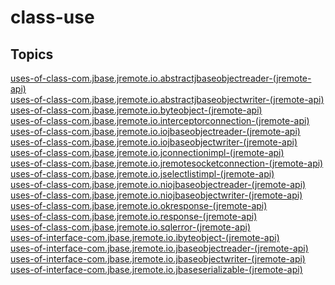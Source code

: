 # class-use

<PageHeader />

## Topics

[uses-of-class-com.jbase.jremote.io.abstractjbaseobjectreader-(jremote-api)](./uses-of-class-com.jbase.jremote.io.abstractjbaseobjectreader-(jremote-api))  
[uses-of-class-com.jbase.jremote.io.abstractjbaseobjectwriter-(jremote-api)](./uses-of-class-com.jbase.jremote.io.abstractjbaseobjectwriter-(jremote-api))  
[uses-of-class-com.jbase.jremote.io.byteobject-(jremote-api)](./uses-of-class-com.jbase.jremote.io.byteobject-(jremote-api))  
[uses-of-class-com.jbase.jremote.io.interceptorconnection-(jremote-api)](./uses-of-class-com.jbase.jremote.io.interceptorconnection-(jremote-api))  
[uses-of-class-com.jbase.jremote.io.iojbaseobjectreader-(jremote-api)](./uses-of-class-com.jbase.jremote.io.iojbaseobjectreader-(jremote-api))  
[uses-of-class-com.jbase.jremote.io.iojbaseobjectwriter-(jremote-api)](./uses-of-class-com.jbase.jremote.io.iojbaseobjectwriter-(jremote-api))  
[uses-of-class-com.jbase.jremote.io.jconnectionimpl-(jremote-api)](./uses-of-class-com.jbase.jremote.io.jconnectionimpl-(jremote-api))  
[uses-of-class-com.jbase.jremote.io.jremotesocketconnection-(jremote-api)](./uses-of-class-com.jbase.jremote.io.jremotesocketconnection-(jremote-api))  
[uses-of-class-com.jbase.jremote.io.jselectlistimpl-(jremote-api)](./uses-of-class-com.jbase.jremote.io.jselectlistimpl-(jremote-api))  
[uses-of-class-com.jbase.jremote.io.niojbaseobjectreader-(jremote-api)](./uses-of-class-com.jbase.jremote.io.niojbaseobjectreader-(jremote-api))  
[uses-of-class-com.jbase.jremote.io.niojbaseobjectwriter-(jremote-api)](./uses-of-class-com.jbase.jremote.io.niojbaseobjectwriter-(jremote-api))  
[uses-of-class-com.jbase.jremote.io.okresponse-(jremote-api)](./uses-of-class-com.jbase.jremote.io.okresponse-(jremote-api))  
[uses-of-class-com.jbase.jremote.io.response-(jremote-api)](./uses-of-class-com.jbase.jremote.io.response-(jremote-api))  
[uses-of-class-com.jbase.jremote.io.sqlerror-(jremote-api)](./uses-of-class-com.jbase.jremote.io.sqlerror-(jremote-api))  
[uses-of-interface-com.jbase.jremote.io.ibyteobject-(jremote-api)](./uses-of-interface-com.jbase.jremote.io.ibyteobject-(jremote-api))  
[uses-of-interface-com.jbase.jremote.io.jbaseobjectreader-(jremote-api)](./uses-of-interface-com.jbase.jremote.io.jbaseobjectreader-(jremote-api))  
[uses-of-interface-com.jbase.jremote.io.jbaseobjectwriter-(jremote-api)](./uses-of-interface-com.jbase.jremote.io.jbaseobjectwriter-(jremote-api))  
[uses-of-interface-com.jbase.jremote.io.jbaseserializable-(jremote-api)](./uses-of-interface-com.jbase.jremote.io.jbaseserializable-(jremote-api))  

  
<PageFooter />

